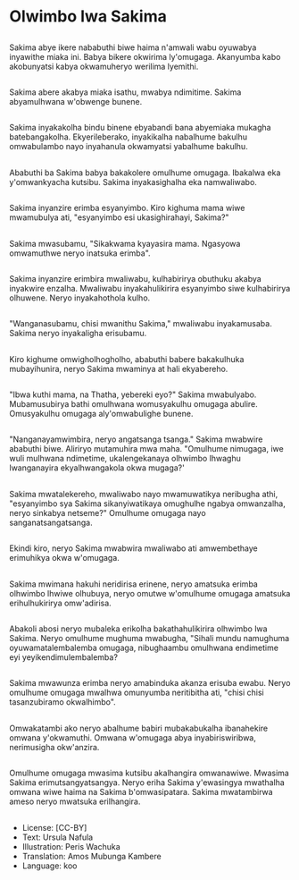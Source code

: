 # Olwimbo lwa Sakima

##
Sakima abye ikere nababuthi biwe haima n'amwali wabu oyuwabya inyawithe miaka ini. Babya bikere okwirima ly'omugaga. Akanyumba kabo akobunyatsi kabya okwamuheryo werilima lyemithi.

##
Sakima abere akabya miaka isathu, mwabya ndimitime. Sakima abyamulhwana w'obwenge bunene.

##
Sakima inyakakolha bindu binene ebyabandi bana abyemiaka mukagha batebangakolha. Ekyerileberako, inyakikalha nabalhume bakulhu omwabulambo nayo inyahanula okwamyatsi yabalhume bakulhu.

##
Ababuthi ba Sakima babya bakakolere omulhume omugaga. Ibakalwa eka y'omwankyacha kutsibu. Sakima inyakasighalha eka namwaliwabo.

##
Sakima inyanzire erimba esyanyimbo. Kiro kighuma mama wiwe mwamubulya ati, "esyanyimbo esi ukasighirahayi, Sakima?"

##
Sakima mwasubamu, "Sikakwama kyayasira mama. Ngasyowa omwamuthwe neryo inatsuka erimba".

##
Sakima inyanzire erimbira mwaliwabu, kulhabirirya obuthuku akabya inyakwire enzalha. Mwaliwabu inyakahulikirira esyanyimbo siwe kulhabirirya olhuwene. Neryo inyakahothola kulho.

##
"Wanganasubamu, chisi mwanithu Sakima," mwaliwabu inyakamusaba. Sakima neryo inyakaligha erisubamu.

##
Kiro kighume omwigholhogholho, ababuthi babere bakakulhuka mubayihunira, neryo Sakima mwaminya at hali ekyabereho.

##
"Ibwa kuthi mama, na Thatha, yebereki eyo?" Sakima mwabulyabo. Mubamusubirya bathi omulhwana womusyakulhu omugaga abulire. Omusyakulhu omugaga aly'omwabulighe bunene.

##
"Nanganayamwimbira, neryo angatsanga tsanga." Sakima mwabwire ababuthi biwe. Aliriryo mutamuhira mwa maha. "Omulhume nimugaga, iwe wuli mulhwana ndimetime, ukalengekanaya olhwimbo lhwaghu lwanganayira ekyalhwangakola okwa mugaga?'

##
Sakima mwatalekereho, mwaliwabo nayo mwamuwatikya neribugha athi, "esyanyimbo sya Sakima sikanyiwatikaya omughulhe ngabya omwanzalha, neryo sinkabya netseme?" Omulhume omugaga nayo sanganatsangatsanga.

##
Ekindi kiro, neryo Sakima mwabwira mwaliwabo ati amwembethaye erimuhikya okwa w'omugaga.

##
Sakima mwimana hakuhi neridirisa erinene, neryo amatsuka erimba olhwimbo lhwiwe olhubuya, neryo omutwe w'omulhume omugaga amatsuka erihulhukirirya omw'adirisa.

##
Abakoli abosi neryo mubaleka erikolha bakathahulikirira olhwimbo lwa Sakima. Neryo omulhume mughuma mwabugha, "Sihali mundu namughuma oyuwamatalembalemba omugaga, nibughaambu omulhwana endimetime eyi yeyikendimulembalemba?

##
Sakima mwawunza erimba neryo amabinduka akanza erisuba ewabu. Neryo omulhume omugaga mwalhwa omunyumba neritibitha ati, "chisi chisi tasanzubiramo okwalhimbo".

##
Omwakatambi ako neryo abalhume babiri mubakabukalha ibanahekire omwana y'okwamuthi. Omwana w'omugaga abya inyabiriswiribwa, nerimusigha okw'anzira.

##
Omulhume omugaga mwasima kutsibu akalhangira omwanawiwe. Mwasima Sakima erimutsangyatsangya. Neryo eriha Sakima y'ewasingya mwathalha omwana wiwe haima na Sakima b'omwasipatara. Sakima mwatambirwa ameso neryo mwatsuka erilhangira.

##
* License: [CC-BY]
* Text: Ursula Nafula
* Illustration: Peris Wachuka
* Translation: Amos Mubunga Kambere
* Language: koo
